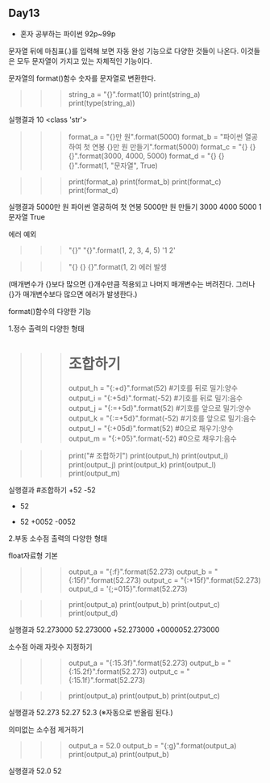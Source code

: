 ## Day13

* 혼자 공부하는 파이썬 92p~99p

문자열 뒤에 마침표(.)를 입력해 보면 자동 완성 기능으로 다양한 것들이 나온다.
이것들은 모두 문자열이 가지고 있는 자체적인 기능이다.

문자열의 format()함수
숫자를 문자열로 변환한다.
>>>string_a = "{}".format(10)
>>>print(string_a)
>>>print(type(string_a))

실행결과
10
<class 'str'>

>>>format_a = "{}만 원".format(5000)
>>>format_b = "파이썬 열공하여 첫 연봉 {}만 원 만들기".format(5000)
>>>format_c = "{} {} {}".format(3000, 4000, 5000)
>>>format_d = "{} {} {}".format(1, "문자열", True)

>>>print(format_a)
>>>print(format_b)
>>>print(format_c)
>>>print(format_d)

실행결과
5000만 원
파이썬 열공하여 첫 연봉 5000만 원 만들기
3000 4000 5000
1 문자열 True

에러 예외
>>>"{}" "{}".format(1, 2, 3, 4, 5)
'1 2'

>>>"{} {} {}".format(1, 2)
에러 발생

(매개변수가 {}보다 많으면 {}개수만큼 적용되고 나머지 매개변수는 버려진다.
그러나 {}가 매개변수보다 많으면 에러가 발생한다.)

format()함수의 다양한 기능

1.정수 출력의 다양한 형태

>>># 조합하기
>>>output_h = "{:+d}".format(52)    #기호를 뒤로 밀기:양수
>>>output_i = "{:+5d}".format(-52)  #기호를 뒤로 밀기:음수
>>>output_j = "{:=+5d}".format(52)  #기호를 앞으로 밀기:양수
>>>output_k = "{:=+5d}".format(-52) #기호를 앞으로 밀기:음수
>>>output_l = "{:+05d}".format(52)  #0으로 채우기:양수
>>>output_m = "{:+05}".format(-52)  #0으로 채우기:음수

>>>print("# 조합하기")
>>>print(output_h)
>>>print(output_i)
>>>print(output_j)
>>>print(output_k)
>>>print(output_l)
>>>print(output_m)

실행결과
#조합하기
  +52
  -52
+  52
-  52
+0052
-0052

2.부동 소수점 출력의 다양한 형태

 float자료형 기본
>>>output_a = "{:f}".format(52.273)
>>>output_b = "{:15f}".format(52.273)
>>>output_c = "{:+15f}".format(52.273)
>>>output_d = '{;=015}".format(52.273)

>>>print(output_a)
>>>print(output_b)
>>>print(output_c)
>>>print(output_d)

실행결과
52.273000
      52.273000
     +52.273000
+0000052.273000

 소수점 아래 자릿수 지정하기
>>>output_a = "{:15.3f}".format(52.273)
>>>output_b = "{:15.2f}".format(52.273)
>>>output_c = "{:15.1f}".format(52.273)

>>>print(output_a)
>>>print(output_b)
>>>print(output_c)

실행결과
        52.273
         52.27
          52.3  (※자동으로 반올림 된다.)

 의미없는 소수점 제거하기
>>>output_a = 52.0
>>>output_b = "{:g}".format(output_a)
>>>print(output_a)
>>>print(output_b)

실행결과
52.0
52